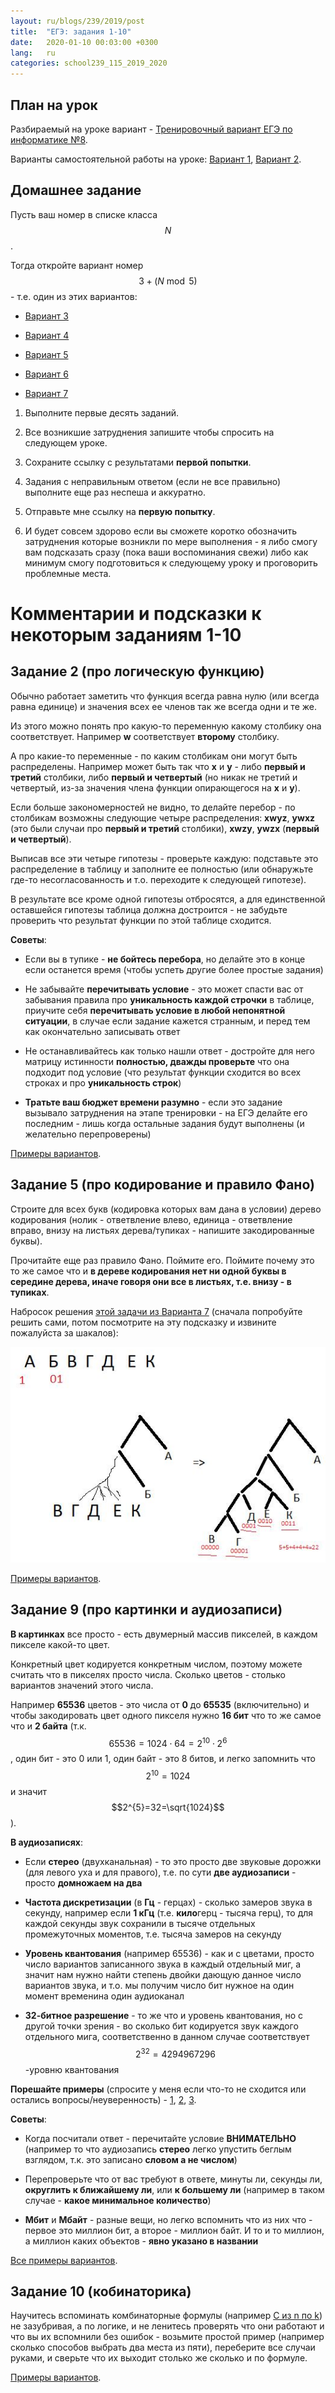```yaml
---
layout: ru/blogs/239/2019/post
title:  "ЕГЭ: задания 1-10"
date:   2020-01-10 00:03:00 +0300
lang:   ru
categories: school239_115_2019_2020
---
```


План на урок
-----

Разбираемый на уроке вариант - [Тренировочный вариант ЕГЭ по информатике №8](https://yandex.ru/tutor/subject/variant/?subject_id=6&variant_id=381). 

Варианты самостоятельной работы на уроке: [Вариант 1](https://yandex.ru/tutor/subject/variant/?subject_id=6&variant_id=44), [Вариант 2](https://yandex.ru/tutor/subject/variant/?subject_id=6&variant_id=99).

Домашнее задание
-----

Пусть ваш номер в списке класса $$N$$.

Тогда откройте вариант номер $$3 + (N \bmod 5)$$ - т.е. один из этих вариантов:

 - [Вариант 3](https://yandex.ru/tutor/subject/variant/?subject_id=6&variant_id=240)
 
 - [Вариант 4](https://yandex.ru/tutor/subject/variant/?subject_id=6&variant_id=241)
 
 - [Вариант 5](https://yandex.ru/tutor/subject/variant/?subject_id=6&variant_id=242)
 
 - [Вариант 6](https://yandex.ru/tutor/subject/variant/?subject_id=6&variant_id=243)
 
 - [Вариант 7](https://yandex.ru/tutor/subject/variant/?subject_id=6&variant_id=353)

1) Выполните первые десять заданий.

2) Все возникшие затруднения запишите чтобы спросить на следующем уроке.

3) Сохраните ссылку с результатами **первой попытки**.

4) Задания с неправильным ответом (если не все правильно) выполните еще раз неспеша и аккуратно.

5) Отправьте мне ссылку на **первую попытку**.
 
6) И будет совсем здорово если вы сможете коротко обозначить затруднения которые возникли по мере выполнения - я либо смогу вам подсказать сразу (пока ваши воспоминания свежи) либо как минимум смогу подготовиться к следующему уроку и проговорить проблемные места.

Комментарии и подсказки к некоторым заданиям 1-10 
=====

Задание 2 (про логическую функцию)
-----

Обычно работает заметить что функция всегда равна нулю (или всегда равна единице) и значения всех ее членов так же всегда одни и те же.

Из этого можно понять про какую-то переменную какому столбику она соответствует. Например **w** соответствует **второму** столбику. 

А про какие-то переменные - по каким столбикам они могут быть распределены. Например может быть так что **x** и **y** - либо **первый и третий** столбики, либо **первый и четвертый** (но никак не третий и четвертый, из-за значения члена функции опирающегося на **x** и **y**).

Если больше закономерностей не видно, то делайте перебор - по столбикам возможны следующие четыре распределения: **xwyz**, **ywxz** (это были случаи про **первый и третий** столбики), **xwzy**, **ywzx** (**первый и четвертый**).

Выписав все эти четыре гипотезы - проверьте каждую: подставьте это распределение в таблицу и заполните ее полностью (или обнаружьте где-то несогласованность и т.о. переходите к следующей гипотезе).

В результате все кроме одной гипотезы отбросятся, а для единственной оставшейся гипотезы таблица должна достроится - не забудьте проверить что результат функции по этой таблице сходится.

**Советы**:

 - Если вы в тупике - **не бойтесь перебора**, но делайте это в конце если останется время (чтобы успеть другие более простые задания)
 
 - Не забывайте **перечитывать условие** - это может спасти вас от забывания правила про **уникальность каждой строчки** в таблице, приучите себя **перечитывать условие в любой непонятной ситуации**, в случае если задание кажется странным, и перед тем как окончательно записывать ответ
 
 - Не останавливайтесь как только нашли ответ - достройте для него матрицу истинности **полностью, дважды проверьте** что она подходит под условие (что результат функции сходится во всех строках и про **уникальность строк**)
 
 - **Тратьте ваш бюджет времени разумно** - если это задание вызывало затруднения на этапе тренировки - на ЕГЭ делайте его последним - лишь когда остальные задания будут выполнены (и желательно перепроверены)

[Примеры вариантов](https://yandex.ru/tutor/subject/tag/problems/?ege_number_id=332&tag_id=19).


Задание 5 (про кодирование и правило Фано)
-----

Строите для всех букв (кодировка которых вам дана в условии) дерево кодирования (нолик - ответвление влево, единица - ответвление вправо, внизу на листьях дерева/тупиках - напишите закодированные буквы).

Прочитайте еще раз правило Фано. Поймите его. Поймите почему это то же самое что и **в дереве кодирования нет ни одной буквы в середине дерева, иначе говоря они все в листьях, т.е. внизу - в тупиках**.

Набросок решения [этой задачи из Варианта 7](https://yandex.ru/tutor/subject/problem/?problem_id=T8636) (сначала попробуйте решить сами, потом посмотрите на эту подсказку и извините пожалуйста за шакалов):

![Пример решения](/static/2020/01/fano.png)

[Примеры вариантов](https://yandex.ru/tutor/subject/tag/problems/?ege_number_id=335&tag_id=19).


Задание 9 (про картинки и аудиозаписи)
-----

**В картинках** все просто - есть двумерный массив пикселей, в каждом пикселе какой-то цвет.

Конкретный цвет кодируется конкретным числом, поэтому можете считать что в пикселях просто числа. Сколько цветов - столько вариантов значений этого числа.

Например **65536** цветов - это числа от **0** до **65535** (включительно) и чтобы закодировать цвет одного пикселя нужно **16 бит** что то же самое что и **2 байта** (т.к. $$65536=1024 \cdot 64=2^{10} \cdot 2^{6}$$, один бит - это 0 или 1, один байт - это 8 битов, и легко запомнить что $$2^{10}=1024$$ и значит $$2^{5}=32=\sqrt{1024}$$).

**В аудиозаписях**:

 - Если **стерео** (двухканальная) - то это просто две звуковые дорожки (для левого уха и для правого), т.е. по сути **две аудиозаписи** - просто **домножаем на два**

 - **Частота дискретизации** (в **Гц** - герцах) - сколько замеров звука в секунду, например если **1 кГц** (т.е. **кило**герц - тысяча герц), то для каждой секунды звук сохранили в тысяче отдельных промежуточных моментов, т.е. тысяча замеров на секунду
 
 - **Уровень квантования** (например 65536) - как и с цветами, просто число вариантов записанного звука в каждый отдельный миг, а значит нам нужно найти степень двойки дающую данное число вариантов звука, и т.о. мы получим число бит нужное на один момент временина один аудиоканал
 
 - **32-битное разрешение** - то же что и уровень квантования, но с другой точки зрения - во сколько бит кодируется звук каждого отдельного мига, соответственно в данном случае соответствует $$2^32=4294967296$$-уровню квантования
 
**Порешайте примеры** (спросите у меня если что-то не сходится или остались вопросы/неуверенность) - [1](https://yandex.ru/tutor/subject/problem/?problem_id=T2324), [2](https://yandex.ru/tutor/subject/problem/?problem_id=T8640), [3](https://yandex.ru/tutor/subject/problem/?problem_id=T9290).

**Советы**:

 - Когда посчитали ответ - перечитайте условие **ВНИМАТЕЛЬНО** (например то что аудиозапись **стерео** легко упустить беглым взглядом, т.к. это записано **словом а не числом**)
 
 - Перепроверьте что от вас требуют в ответе, минуты ли, секунды ли, **округлить к ближайшему ли**, или **к большему ли** (например в таком случае - **какое минимальное количество**)
 
 - **Мбит** и **Мбайт** - разные вещи, но легко вспомнить что из них что - первое это миллион бит, а второе - миллион байт. И то и то миллион, а миллион каких объектов - **явно указано в названии**
 
[Все примеры вариантов](https://yandex.ru/tutor/subject/tag/problems/?ege_number_id=337&tag_id=19).
 
Задание 10 (кобинаторика)
-----

Научитесь вспоминать комбинаторные формулы (например [C из n по k](https://ru.wikipedia.org/wiki/%D0%A1%D0%BE%D1%87%D0%B5%D1%82%D0%B0%D0%BD%D0%B8%D0%B5)) не зазубривая, а по логике, и не ленитесь проверять что они работают и что вы их вспомнили без ошибок - возьмите простой пример (например сколько способов выбрать два места из пяти), переберите все случаи руками, и сверьте что их выходит столько же сколько и по формуле.

[Примеры вариантов](https://yandex.ru/tutor/subject/tag/problems/?ege_number_id=68&tag_id=19).

